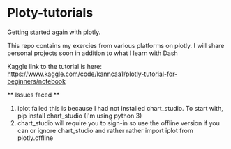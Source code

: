 # Ploty-tutorials
Getting started again with plotly. 

This repo contains my exercies from various platforms on plotly. I will share personal projects soon in addition to what I learn with Dash

Kaggle link to the tutorial is here: https://www.kaggle.com/code/kanncaa1/plotly-tutorial-for-beginners/notebook

** Issues faced **
1. iplot failed this is because I had not installed chart_studio. To start with, pip install chart_studio (I'm using python 3)
2. chart_studio will require you to sign-in so use the offline version if you can or ignore chart_studio and rather rather import iplot from plotly.offline
